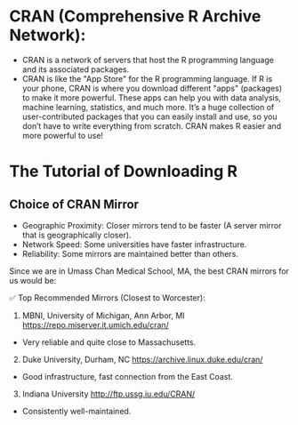 # CRAN (Comprehensive R Archive Network):
- CRAN is a network of servers that host the R programming language and its associated packages. 
- CRAN is like the "App Store" for the R programming language. If R is your phone, CRAN is where you download different "apps" (packages) to make it more powerful. These apps can help you with data analysis, machine learning, statistics, and much more. It’s a huge collection of user-contributed packages that you can easily install and use, so you don’t have to write everything from scratch. CRAN makes R easier and more powerful to use!

# The Tutorial of Downloading R

## Choice of CRAN Mirror
- Geographic Proximity: Closer mirrors tend to be faster (A server mirror that is geographically closer).
- Network Speed: Some universities have faster infrastructure.
- Reliability: Some mirrors are maintained better than others.

Since we are in Umass Chan Medical School, MA, the best CRAN mirrors for us would be:

✅ Top Recommended Mirrors (Closest to Worcester):
1. MBNI, University of Michigan, Ann Arbor, MI
https://repo.miserver.it.umich.edu/cran/
- Very reliable and quite close to Massachusetts.

2. Duke University, Durham, NC
https://archive.linux.duke.edu/cran/
- Good infrastructure, fast connection from the East Coast.

3. Indiana University
http://ftp.ussg.iu.edu/CRAN/
- Consistently well-maintained.

